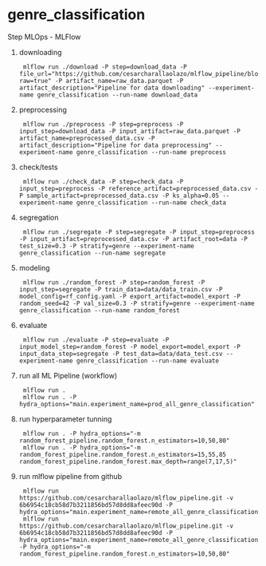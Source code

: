 # genre_classification

Step MLOps - MLFlow

1. downloading

        mlflow run ./download -P step=download_data -P file_url="https://github.com/cesarcharallaolazo/mlflow_pipeline/blob/master/_data/genres_mod.parquet?raw=true" -P artifact_name=raw_data.parquet -P artifact_description="Pipeline for data downloading" --experiment-name genre_classification --run-name download_data
    
2. preprocessing

        mlflow run ./preprocess -P step=preprocess -P input_step=download_data -P input_artifact=raw_data.parquet -P artifact_name=preprocessed_data.csv -P artifact_description="Pipeline for data preprocessing" --experiment-name genre_classification --run-name preprocess
 
3. check/tests

        mlflow run ./check_data -P step=check_data -P input_step=preprocess -P reference_artifact=preprocessed_data.csv -P sample_artifact=preprocessed_data.csv -P ks_alpha=0.05 --experiment-name genre_classification --run-name check_data
    
4. segregation

        mlflow run ./segregate -P step=segregate -P input_step=preprocess -P input_artifact=preprocessed_data.csv -P artifact_root=data -P test_size=0.3 -P stratify=genre --experiment-name genre_classification --run-name segregate
    
5. modeling

        mlflow run ./random_forest -P step=random_forest -P input_step=segregate -P train_data=data/data_train.csv -P model_config=rf_config.yaml -P export_artifact=model_export -P random_seed=42 -P val_size=0.3 -P stratify=genre --experiment-name genre_classification --run-name random_forest
    
6. evaluate

        mlflow run ./evaluate -P step=evaluate -P input_model_step=random_forest -P model_export=model_export -P input_data_step=segregate -P test_data=data/data_test.csv --experiment-name genre_classification --run-name evaluate

7. run all ML Pipeline (workflow)     

        mlflow run .
        mlflow run . -P hydra_options="main.experiment_name=prod_all_genre_classification"

8. run hyperparameter tunning

        mlflow run . -P hydra_options="-m random_forest_pipeline.random_forest.n_estimators=10,50,80"
        mlflow run . -P hydra_options="-m random_forest_pipeline.random_forest.n_estimators=15,55,85 random_forest_pipeline.random_forest.max_depth=range(7,17,5)"
    
9. run mlflow pipeline from github

        mlflow run https://github.com/cesarcharallaolazo/mlflow_pipeline.git -v 6b6954c18cb58d7b3211856bd57d8dd8afeec90d -P hydra_options="main.experiment_name=remote_all_genre_classification"
        mlflow run https://github.com/cesarcharallaolazo/mlflow_pipeline.git -v 6b6954c18cb58d7b3211856bd57d8dd8afeec90d -P hydra_options="main.experiment_name=remote_all_genre_classification" -P hydra_options="-m random_forest_pipeline.random_forest.n_estimators=10,50,80"